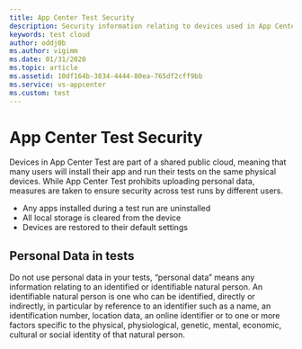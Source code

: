 ```yaml
---
title: App Center Test Security
description: Security information relating to devices used in App Center Test
keywords: test cloud
author: oddj0b
ms.author: vigimm
ms.date: 01/31/2020
ms.topic: article
ms.assetid: 10df164b-3834-4444-80ea-765df2cff9bb
ms.service: vs-appcenter
ms.custom: test
---
```


# App Center Test Security

Devices in App Center Test are part of a shared public cloud, meaning that many users will install their app and run their tests on the same physical devices. While App Center Test prohibits uploading personal data, measures are taken to ensure security across test runs by different users.

- Any apps installed during a test run are uninstalled
- All local storage is cleared from the device
- Devices are restored to their default settings

## Personal Data in tests

Do not use personal data in your tests, “personal data” means any information relating to an identified or identifiable natural person. An identifiable natural person is one who can be identified, directly or indirectly, in particular by reference to an identifier such as a name, an identification number, location data, an online identifier or to one or more factors specific to the physical, physiological, genetic, mental, economic, cultural or social identity of that natural person.